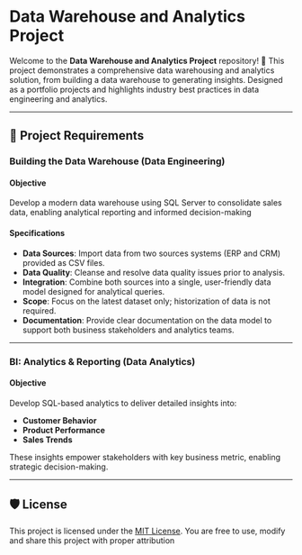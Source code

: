 # Data Warehouse and Analytics Project

Welcome to the **Data Warehouse and Analytics Project** repository! 🚀
This project demonstrates a comprehensive data warehousing and analytics solution, from building a data warehouse to generating insights. Designed as a portfolio projects and highlights industry best practices in data engineering and analytics.


---

## 🚀 Project Requirements

### Building the Data Warehouse (Data Engineering)

#### Objective
Develop a modern data warehouse using SQL Server to consolidate sales data, enabling analytical reporting and informed decision-making

#### Specifications
- **Data Sources**: Import data from two sources systems (ERP and CRM) provided as CSV files.
- **Data Quality**: Cleanse and resolve data quality issues prior to analysis.
- **Integration**: Combine both sources into a single, user-friendly data model designed for analytical queries.
- **Scope**: Focus on the latest dataset only; historization of data is not required.
- **Documentation**: Provide clear documentation on the data model to support both business stakeholders and analytics teams.


---

### BI: Analytics & Reporting (Data Analytics)

#### Objective
Develop SQL-based analytics to deliver detailed insights into:
- **Customer Behavior**
- **Product Performance**
- **Sales Trends**

These insights empower stakeholders with key business metric, enabling strategic decision-making.

---
## 🛡 License

This project is licensed under the [MIT License](LICENSE). You are free to use, modify and share this project with proper attribution

<!---
## 🌟 About Me

Building a modern data warehouse with SQL Server, including ETL processes, data modeling and analytics.
--->
